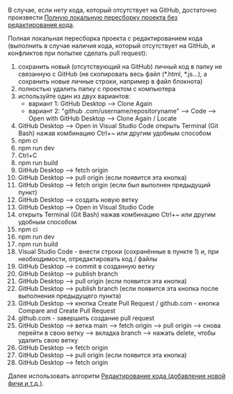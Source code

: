 В случае, если нету кода, который отсутствует на GitHub, достаточно произвести [Полную локальную пересборку проекта без редактирования кода](https://github.com/maksymkushnirov/usefullnesses/blob/main/teamwork/reassembling/reassembling-without-code-editing/пересборка-проекта-без-редактирования-кода.md).

Полная локальная пересборка проекта с редактированием кода (выполнить в случае наличия кода, который отсутствует на GitHub, и конфликтов при попытке сделать pull request):

01) сохранить новый (отсутствующий на GitHub) личный код в папку не связанную с GitHub (не скопировать весь файл (*.html, *.js...), а сохранить новые личные строки, например в файл блокнота)
02) полностью удалить папку с проектом с компьютера
03) используйте один из двух вариантов:
    - вариант 1:
    GitHub Desktop --> Clone Again
    - вариант 2:
    "github .com/username/repositoryname" --> Code --> Open with GitHub Desktop --> Clone Again / Locate
04) GitHub Desktop --> Open in Visual Studio Code
открыть Terminal (Git Bash) нажав комбинацию Ctrl+~ или другим удобным способом
05) npm ci
06) npm run dev
07) Ctrl+C 
08) npm run build
09) GitHub Desktop --> fetch origin
10) GitHub Desktop --> pull origin (если появится эта кнопка)
11) GitHub Desktop --> fetch origin (если был выполнен предыдущий пункт)
04) GitHub Desktop --> создать новую ветку
05) GitHub Desktop --> Open in Visual Studio Code
06) открыть Terminal (Git Bash) нажав комбинацию Ctrl+~ или другим удобным способом
07) npm ci
08) npm run dev
09) npm run build
10) Visual Studio Code - внести строки (сохранённые в пункте 1) и, при необходимости, отредактировать код / файлы
10) GitHub Desktop --> commit в созданную ветку
11) GitHub Desktop --> publish branch
12) GitHub Desktop --> pull origin (если появится эта кнопка)
13) GitHub Desktop --> publish branch (если появится эта кнопка после выполнения предыдущего пункта)
14) GitHub Desktop --> кнопка Create Pull Request / github.com - кнопка Compare and Create Pull Request
15) github.com - завершить создание pull request
16) GitHub Desktop --> ветка main --> fetch origin --> pull origin --> снова перейти в свою ветку --> вкладка branch --> нажать delete, чтобы удалить свою ветку
17) GitHub Desktop --> fetch origin
18) GitHub Desktop --> pull origin (если появится эта кнопка)
19) GitHub Desktop --> fetch origin

Далее использовать алгоритм [Редактирование кода (добавление новой фичи и т.д.)](https://github.com/maksymkushnirov/usefullnesses/blob/main/teamwork/code-editing/редактирование-кода.md).



<!-- README.ru.md -->
